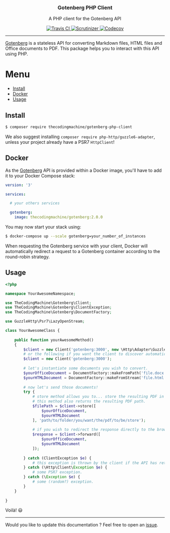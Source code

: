 <h3 align="center">Gotenberg PHP Client</h3>
<p align="center">A PHP client for the Gotenberg API</p>
<p align="center">
    <a href="https://travis-ci.org/thecodingmachine/gotenberg-php-client">
        <img src="https://travis-ci.org/thecodingmachine/gotenberg-php-client.svg?branch=master" alt="Travis CI">
    </a>
    <a href="https://scrutinizer-ci.com/g/thecodingmachine/gotenberg-php-client/?branch=master">
        <img src="https://scrutinizer-ci.com/g/thecodingmachine/gotenberg-php-client/badges/quality-score.png?b=master" alt="Scrutinizer">
    </a>
    <a href="https://codecov.io/gh/thecodingmachine/gotenberg-php-client/branch/master">
        <img src="https://codecov.io/gh/thecodingmachine/gotenberg-php-client/branch/master/graph/badge.svg" alt="Codecov">
    </a>
</p>

---

[Gotenberg](https://github.com/thecodingmachine/gotenberg) is a stateless API for converting Markdown files, HTML files and Office documents to PDF.
This package helps you to interact with this API using PHP.

# Menu

* [Install](#install)
* [Docker](#docker)
* [Usage](#usage)

## Install

```bash
$ composer require thecodingmachine/gotenberg-php-client
```

We also suggest installing `composer require php-http/guzzle6-adapter`, unless your project already have a PSR7 `HttpClient`!

## Docker

As the [Gotenberg](https://github.com/thecodingmachine/gotenberg) API is provided within a Docker image, you'll have to add it
to your Docker Compose stack:

```yaml
version: '3'

services:

  # your others services

  gotenberg:
    image: thecodingmachine/gotenberg:2.0.0
```

You may now start your stack using:

```bash
$ docker-compose up --scale gotenberg=your_number_of_instances
```

When requesting the Gotenberg service with your client, Docker will automatically redirect a request to a Gotenberg container
according to the round-robin strategy.

## Usage

```php
<?php

namespace YourAwesomeNamespace;

use TheCodingMachine\Gotenberg\Client;
use TheCodingMachine\Gotenberg\ClientException;
use TheCodingMachine\Gotenberg\DocumentFactory;

use GuzzleHttp\Psr7\LazyOpenStream;

class YourAwesomeClass {
    
    public function yourAwesomeMethod()
    {
        $client = new Client('gotenberg:3000', new \Http\Adapter\Guzzle6\Client());
        # or the following if you want the client to discover automatically an installed implementation of the PSR7 `HttpClient`.
        $client = new Client('gotenberg:3000');
        
        # let's instantiate some documents you wish to convert.
        $yourOfficeDocument = DocumentFactory::makeFromPath('file.docx', '/path/to/file');
        $yourHTMLDocument = DocumentFactory::makeFromStream('file.html', new LazyOpenStream('path/to/file', 'r'));
        
        # now let's send those documents!
        try {
            # store method allows you to... store the resulting PDF in a particular folder.
            # this method also returns the resulting PDF path.
            $filePath = $client->store([
                $yourOfficeDocument,
                $yourHTMLDocument
            ], 'path/to/folder/you/want/the/pdf/to/be/store');
            
            # if you wish to redirect the response directly to the browser, you may also use:
            $response = $client->forward([
                $yourOfficeDocument,
                $yourHTMLDocument
            ]);
            
        } catch (ClientException $e) {
            # this exception is thrown by the client if the API has returned a code != 200.
        } catch (\Http\Client\Exception $e) {
            # some PSR7 exception.
        } catch (\Exception $e) {
            # some (random?) exception.
        }
    }
    
}
```

Voilà! :smiley:

---

Would you like to update this documentation ? Feel free to open an [issue](../../issues).
